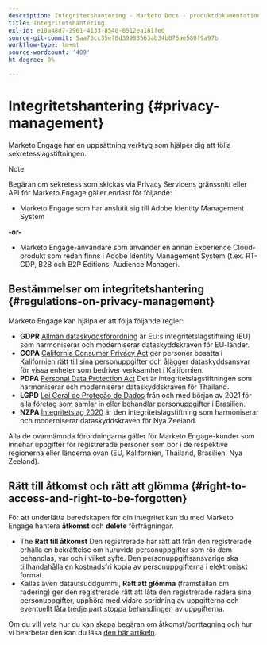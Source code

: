 ```yaml
---
description: Integritetshantering - Marketo Docs - produktdokumentation
title: Integritetshantering
exl-id: e18a48d7-2961-4133-8540-8512ea181fe0
source-git-commit: 5aa75cc35ef8d39983563ab34b075ae580f9a97b
workflow-type: tm+mt
source-wordcount: '409'
ht-degree: 0%

---
```


# Integritetshantering {#privacy-management}

Marketo Engage har en uppsättning verktyg som hjälper dig att följa sekretesslagstiftningen.

>[!NOTE]
>
>Begäran om sekretess som skickas via Privacy Servicens gränssnitt eller API för Marketo Engage gäller endast för följande:
>
>* Marketo Engage som har anslutit sig till Adobe Identity Management System
>
>**-or-**
>
>* Marketo Engage-användare som använder en annan Experience Cloud-produkt som redan finns i Adobe Identity Management System (t.ex. RT-CDP, B2B och B2P Editions, Audience Manager).


## Bestämmelser om integritetshantering {#regulations-on-privacy-management}

Marketo Engage kan hjälpa er att följa följande regler:

* **GDPR** [Allmän dataskyddsförordning](https://ec.europa.eu/info/law/law-topic/data-protection/reform/what-does-general-data-protection-regulation-gdpr-govern_en) är EU:s integritetslagstiftning (EU) som harmoniserar och moderniserar dataskyddskraven för EU-länder.
* **CCPA** [California Consumer Privacy Act](https://leginfo.legislature.ca.gov/faces/codes_displayText.xhtml?lawCode=CIV&amp;division=3.&amp;title=1.81.5.&amp;part=4.&amp;kapitel=&amp;artikel=) ger personer bosatta i Kalifornien rätt till sina personuppgifter och ålägger dataskyddsansvar för vissa enheter som bedriver verksamhet i Kalifornien.
* **PDPA** [Personal Data Protection Act](https://secureprivacy.ai/thailand-pdpa-summary-what-businesses-need-to-know/) Det är integritetslagstiftningen som harmoniserar och moderniserar dataskyddskraven för Thailand.
* **LGPD** [Lei Geral de Proteção de Dados](https://iapp.org/media/pdf/resource_center/Brazilian_General_Data_Protection_Law.pdf) från och med början av 2021 för alla företag som samlar in eller behandlar personuppgifter i Brasilien.
* **NZPA** [Integritetslag 2020](https://www.privacy.org.nz/privacy-act-2020/privacy-act-2020/) är den integritetslagstiftning som harmoniserar och moderniserar dataskyddskraven för Nya Zeeland.

Alla de ovannämnda förordningarna gäller för Marketo Engage-kunder som innehar uppgifter för registrerade personer som bor i de respektive regionerna eller länderna ovan (EU, Kalifornien, Thailand, Brasilien, Nya Zeeland).

## Rätt till åtkomst och rätt att glömma {#right-to-access-and-right-to-be-forgotten}

För att underlätta beredskapen för din integritet kan du med Marketo Engage hantera **åtkomst** och **delete** förfrågningar.

* The **Rätt till åtkomst** Den registrerade har rätt att från den registrerade erhålla en bekräftelse om huruvida personuppgifter som rör dem behandlas, var och i vilket syfte. Den personuppgiftsansvarige ska tillhandahålla en kostnadsfri kopia av personuppgifterna i elektroniskt format.
* Kallas även datautsuddgummi, **Rätt att glömma** (framställan om radering) ger den registrerade rätt att låta den registrerade radera sina personuppgifter, upphöra med vidare spridning av uppgifterna och eventuellt låta tredje part stoppa behandlingen av uppgifterna.

Om du vill veta hur du kan skapa begäran om åtkomst/borttagning och hur vi bearbetar den kan du läsa [den här artikeln](/help/marketo/product-docs/core-marketo-concepts/miscellaneous/privacy-requests.md).
